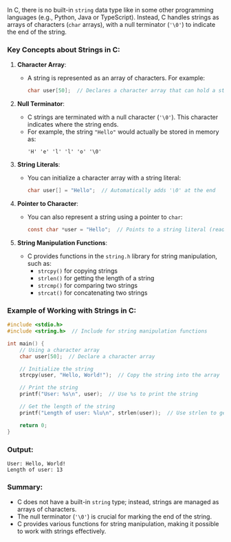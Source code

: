 In C, there is no built-in `string` data type like in some other programming languages (e.g., Python, Java or TypeScript). Instead, C handles strings as arrays of characters (`char` arrays), with a null terminator (`'\0'`) to indicate the end of the string.

### Key Concepts about Strings in C:

1. **Character Array**:
   - A string is represented as an array of characters. For example:
     ```c
     char user[50];  // Declares a character array that can hold a string of up to 49 characters + null terminator
     ```

2. **Null Terminator**:
   - C strings are terminated with a null character (`'\0'`). This character indicates where the string ends.
   - For example, the string `"Hello"` would actually be stored in memory as:
     ```
     'H' 'e' 'l' 'l' 'o' '\0'
     ```

3. **String Literals**:
   - You can initialize a character array with a string literal:
     ```c
     char user[] = "Hello";  // Automatically adds '\0' at the end
     ```

4. **Pointer to Character**:
   - You can also represent a string using a pointer to `char`:
     ```c
     const char *user = "Hello";  // Points to a string literal (read-only)
     ```

5. **String Manipulation Functions**:
   - C provides functions in the `string.h` library for string manipulation, such as:
     - `strcpy()` for copying strings
     - `strlen()` for getting the length of a string
     - `strcmp()` for comparing two strings
     - `strcat()` for concatenating two strings

### Example of Working with Strings in C:

```c
#include <stdio.h>
#include <string.h>  // Include for string manipulation functions

int main() {
    // Using a character array
    char user[50];  // Declare a character array

    // Initialize the string
    strcpy(user, "Hello, World!");  // Copy the string into the array

    // Print the string
    printf("User: %s\n", user);  // Use %s to print the string

    // Get the length of the string
    printf("Length of user: %lu\n", strlen(user));  // Use strlen to get the length

    return 0;
}
```

### Output:
```
User: Hello, World!
Length of user: 13
```

### Summary:
- C does not have a built-in `string` type; instead, strings are managed as arrays of characters.
- The null terminator (`'\0'`) is crucial for marking the end of the string.
- C provides various functions for string manipulation, making it possible to work with strings effectively.